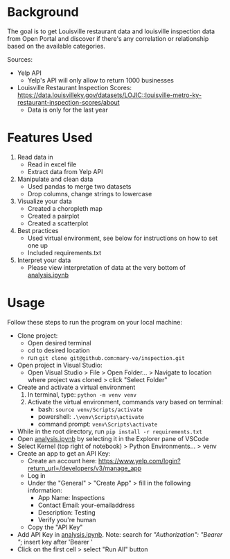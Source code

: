 # Background
The goal is to get Louisville restaurant data and louisville inspection data from Open Portal and discover if there's any correlation or relationship based on the available categories.

Sources:
 - Yelp API 
    - Yelp's API will only allow to return 1000 businesses
 - Louisville Restaurant Inspection Scores: https://data.louisvilleky.gov/datasets/LOJIC::louisville-metro-ky-restaurant-inspection-scores/about
    - Data is only for the last year


# Features Used

1. Read data in
   * Read in excel file
   * Extract data from Yelp API
2. Manipulate and clean data
   * Used pandas to merge two datasets
   * Drop columns, change strings to lowercase
3. Visualize your data
   * Created a choropleth map
   * Created a pairplot
   * Created a scatterplot
4. Best practices
   * Used virtual environment, see below for instructions on how to set one up
   * Included requirements.txt
5. Interpret your data
   * Please view interpretation of data at the very bottom of [analysis.ipynb](analysis.ipynb) 

# Usage

Follow these steps to run the program on your local machine:
* Clone project:
  * Open desired terminal
  * cd to desired location
  * run `git clone git@github.com:mary-vo/inspection.git`
* Open project in Visual Studio:
  * Open Visual Studio > File > Open Folder... > Navigate to location where project was cloned > click "Select Folder"
* Create and activate a virtual environment
  1. In terminal, type: `python -m venv venv`
  2. Activate the virtual environment, commands vary based on terminal:
     * bash: `source venv/Scripts/activate`
     * powershell: `.\venv\Scripts\activate`
     * command prompt: `venv\Scripts\activate`
* While in the root directory, run `pip install -r requirements.txt`
* Open [analysis.ipynb](analysis.ipynb) by selecting it in the Explorer pane of VSCode
* Select Kernel (top right of notebook) > Python Environments... > venv
* Create an app to get an API Key:
   * Create an account here: https://www.yelp.com/login?return_url=/developers/v3/manage_app
   * Log in
   * Under the "General" > "Create App" > fill in the following information:
      * App Name: Inspections
      * Contact Email: your-emailaddress
      * Description: Testing
      * Verify you're human
   * Copy the "API Key"
* Add API Key in [analysis.ipynb](analysis.ipynb). Note: search for *"Authorization": "Bearer "*; insert key after 'Bearer '
* Click on the first cell > select "Run All" button